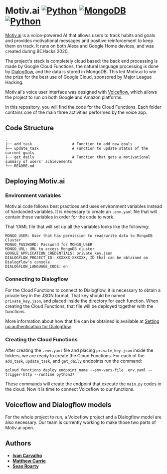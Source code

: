 # Motiv.ai [![Python](https://img.shields.io/badge/-Dialogflow-orange)](https://github.com/topics/dialogflow) [![MongoDB](https://img.shields.io/badge/-MongoDB-4db33d)](https://github.com/topics/mongodb) [![Python](https://img.shields.io/badge/-Python-blue)](https://github.com/topics/python)

[Motiv.ai](https://devpost.com/software/motiv-ai) is a voice-powered AI that allows users to track habits and goals and provides motivational messages and positive reinforcement to keep them on track. It runs on both Alexa and Google Home devices, and was created during BCHacks 2020.

The project's stack is completely cloud based: the back end processing is made by Google Cloud Functions, the natural language processing is done by [Dialogflow](https://dialogflow.com/), and the data is stored in MongoDB. This led Motiv.ai to win the prize for the best use of Google Cloud, sponsored by Major League Hacking.

Motiv.ai's voice user interface was designed with [Voiceflow](https://www.voiceflow.com/), which allows the project to run on both Google and Amazon platforms.

In this repository, you will find the code for the Cloud Functions. Each folder contains one of the main three activities performed by the voice app.

## Code Structure

    .
    ├── add_task                  # Function to add new goals
    ├── update_task               # Function to update status of the current goals
    ├── get_daily                 # Function that gets a motivational summary of users' achievements
    └── README.md


## Deploying Motiv.ai

### Environment variables

Motiv.ai code follows best practices and uses environment variables instead of hardcoded variables. It is necessary to create an `.env.yaml` file that will contain those variables in order for the code to work.

That YAML file that will set up all the variables looks like the following:

```
MONGO_USER: User that has permission to read/write data to MongoDB Cluster
MONGO_PASSWORD: Password for MONGO_USER
MONGO_URL: URL to access MongoDB cluster
GOOGLE_APPLICATION_CREDENTIALS: private_key.json
DIALOGFLOW_PROJECT_ID: XXXXXX-XXXXXX, ID that can be obtained on Dialogflow's console
DIALOGFLOW_LANGUAGE_CODE: en
```

### Connecting to Dialogflow

For the Cloud Functions to connect to Dialogflow, it is necessary to obtain a private key in the JSON format. That key should be named `private_key.json`, and placed inside the directory for each function. When creating the Cloud Functions, that file will be deployed together with the functions. 

More information about how that file can be obtained is available at [Setting up authentication for Dialogflow](https://dialogflow.com/docs/reference/v2-auth-setup).

### Creating the Cloud Functions

After creating the `.env.yaml` file and placing `private_key.json` inside the folders, we are ready to create the Cloud Functions. For each of the `add_task`, `update_task`, and `get_daily` endpoints run the command: 

```
gcloud functions deploy endpoint_name --env-vars-file .env.yaml --trigger-http --runtime python37
```

These commands will create the endpoint that execute the `main.py` codes in the cloud. Now it is time to connect Voiceflow to our functions.

## Voiceflow and Dialogflow models

For the whole project to run, a Voiceflow project and a Dialogflow model are also necessary. Our team is currently working to make those two parts of Motiv.ai open.

## Authors

* [**Ivan Carvalho**](https://github.com/ivaniscoding)
* [**Matthew Currie**](https://devpost.com/mattscurrie)
* [**Sean Roarty**](https://github.com/sroarty)
